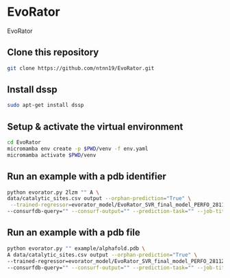 # EvoRator
EvoRator

## Clone this repository
```bash
git clone https://github.com/ntnn19/EvoRator.git
```

## Install dssp
```bash
sudo apt-get install dssp
```

## Setup & activate the virtual environment 
```bash
cd EvoRator
micromamba env create -p $PWD/venv -f env.yaml
micromamba activate $PWD/venv
```
 
## Run an example with a pdb identifier
```bash
python evorator.py 2lzm "" A \
data/catalytic_sites.csv output --orphan-prediction="True" \
 --trained-regressor=evorator_model/EvoRator_SVR_final_model_PERFO_281121.joblib \
--consurfdb-query="" --consurf-output="" --prediction-task="" --job-title=2LZM
```

## Run an example with a pdb file
```bash
python evorator.py "" example/alphafold.pdb \
A data/catalytic_sites.csv output --orphan-prediction="True" \
--trained-regressor=evorator_model/EvoRator_SVR_final_model_PERFO_281121.joblib \
--consurfdb-query="" --consurf-output="" --prediction-task="" --job-title=alphafold
```
